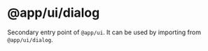 # @app/ui/dialog

Secondary entry point of `@app/ui`. It can be used by importing from `@app/ui/dialog`.

